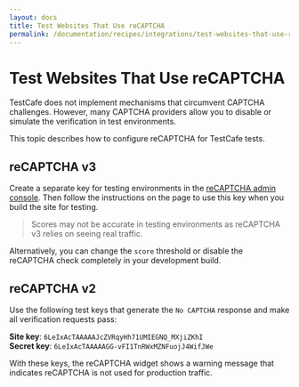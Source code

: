 ```yaml
---
layout: docs
title: Test Websites That Use reCAPTCHA
permalink: /documentation/recipes/integrations/test-websites-that-use-recaptcha.html
---
```

# Test Websites That Use reCAPTCHA

TestCafe does not implement mechanisms that circumvent CAPTCHA challenges. However, many CAPTCHA providers allow you to disable or simulate the verification in test environments.

This topic describes how to configure reCAPTCHA for TestCafe tests.

## reCAPTCHA v3

Create a separate key for testing environments in the [reCAPTCHA admin console](https://www.google.com/recaptcha/admin/create). Then follow the instructions on the page to use this key when you build the site for testing.

> Scores may not be accurate in testing environments as reCAPTCHA v3 relies on seeing real traffic.

Alternatively, you can change the `score` threshold or disable the reCAPTCHA check completely in your development build.

## reCAPTCHA v2

Use the following test keys that generate the `No CAPTCHA` response and make all verification requests pass:

**Site key**: `6LeIxAcTAAAAAJcZVRqyHh71UMIEGNQ_MXjiZKhI`  
**Secret key**: `6LeIxAcTAAAAAGG-vFI1TnRWxMZNFuojJ4WifJWe`

With these keys, the reCAPTCHA widget shows a warning message that indicates reCAPTCHA is not used for production traffic.
